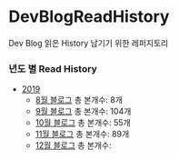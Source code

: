 # DevBlogReadHistory
Dev Blog 읽은 History 남기기 위한 레퍼지토리

### 년도 별 Read History
- [2019](https://github.com/gaepury/DevBlogReadHistory/tree/master/2019)
   - [8월 블로그](https://github.com/gaepury/DevBlogReadHistory/tree/master/2019/08) 총 본개수: 8개
   - [9월 블로그](https://github.com/gaepury/DevBlogReadHistory/tree/master/2019/09) 총 본개수: 104개
   - [10월 블로그](https://github.com/gaepury/DevBlogReadHistory/tree/master/2019/10) 총 본개수: 55개
   - [11월 블로그](https://github.com/gaepury/DevBlogReadHistory/tree/master/2019/11) 총 본개수: 89개
   - [12월 블로그](https://github.com/gaepury/DevBlogReadHistory/tree/master/2019/12) 총 본개수: 
   
